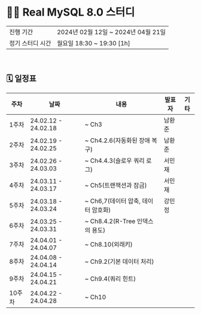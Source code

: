 # 🧑‍💻 Real MySQL 8.0 스터디
<table>
  <tr>
    <td>진행 기간</td>
    <td>2024년 02월 12일 ~ 2024년 04월 21일 </td>
  </tr>
  <tr>
    <td>정기 스터디 시간</td>
    <td>월요일 18:30 ~ 19:30 [1h] </a></td>
  </tr>
</table>

<br />

## 🗓 일정표

| 주차 | 날짜 | 내용 | 발표자 | 기타 |
| --- | --- | ------------- | --- | -- |
| 1주차 | 24.02.12 - 24.02.18 | ~ Ch3 | 남환준 |
| 2주차 | 24.02.19 - 24.02.25 | ~ Ch4.2.6(자동화된 장애 복구) | 남환준 |  |
| 3주차 | 24.02.26 - 24.03.03 | ~ Ch4.4.3(슬로우 쿼리 로그) | 서민재 |  |
| 4주차 | 24.03.11 - 24.03.17 | ~ Ch5(트랜잭션과 잠금) | 서민재 |  |
| 5주차 | 24.03.18 - 24.03.24 | ~ Ch6,7(데이터 압축, 데이터 암호화) | 강민정 |  |
| 6주차 | 24.03.25 - 24.03.31 | ~ Ch8.4.2(R-Tree 인덱스의 용도) | | |
| 7주차 | 24.04.01 - 24.04.07 | ~ Ch8.10(외래키) | | |
| 8주차 | 24.04.08 - 24.04.14 | ~ Ch9.2(기본 데이터 처리) | | |
| 9주차 | 24.04.15 - 24.04.21 | ~ Ch9.4(쿼리 힌트) | | |
| 10주차 | 24.04.22 - 24.04.28 | ~ Ch10 | | |
